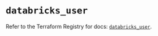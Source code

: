 # `databricks_user`

Refer to the Terraform Registry for docs: [`databricks_user`](https://registry.terraform.io/providers/databricks/databricks/1.37.1/docs/resources/user).
